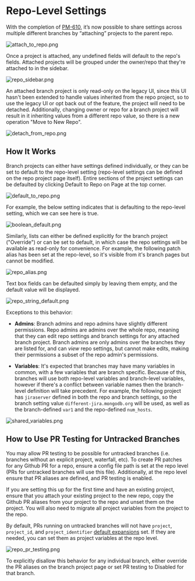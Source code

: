 # Repo-Level Settings 

With the completion of [PM-610](https://jira.mongodb.org/browse/PM-610), it’s now possible to share settings across multiple different branches by “attaching” projects to the parent repo.

![attach_to_repo.png](../images/attach_to_repo.png)

Once a project is attached, any undefined fields will default to the repo's fields. Attached projects will be grouped under the owner/repo that they're attached to in the sidebar.

![repo_sidebar.png](../images/repo_sidebar.png)

An attached branch project is only read-only on the legacy UI, since this UI hasn't been extended to handle values inherited from the repo project, so to use the legacy UI or opt back out of the feature, the project will need to be detached. Additionally, changing owner or repo for a branch project will result in it inheriting values from a different repo value, so there is a new operation "Move to New Repo".

![detach_from_repo.png](../images/detach_from_repo.png)


## How It Works
Branch projects can either have settings defined individually, or they can be set to default to the repo-level setting (repo-level settings can be defined on the repo project page itself). Entire sections of the project settings can be defaulted by clicking Default to Repo on Page at the top corner. 

![default_to_repo.png](../images/default_to_repo.png)

For example, the below setting indicates that is defaulting to the repo-level setting, which we can see here is true.

![boolean_default.png](../images/boolean_default.png)

Similarly, lists can either be defined explicitly for the branch project ("Override") or can be set to default, in which case the repo settings will be available as read-only for convenience. For example, the following patch alias has been set at the repo-level, so it's visible from it's branch pages but cannot be modified.

![repo_alias.png](../images/repo_alias.png)

Text box fields can be defaulted simply by leaving them empty, and the default value will be displayed.

![repo_string_default.png](../images/repo_string_default.png)

Exceptions to this behavior: 

- **Admins**: Branch admins and repo admins have slightly different permissions. Repo admins are admins over the whole repo, meaning that they can edit repo settings and branch settings for any attached branch project. Branch admins are only admins over the branches they are listed for, and can _view_ repo settings, but cannot make edits, making their permissions a subset of the repo admin's permissions.

- **Variables**: It's expected that branches may have many variables in common, with a few variables that are branch specific. Because of this, branches will use both repo-level variables and branch-level variables, however if there's a conflict between variable names then the branch-level definition will take precedent. For example, the following project has ``jiraserver`` defined in both the repo and branch settings, so the branch setting value ``different-jira.mongodb.org`` will be used, as well as the branch-defined ``var1`` and the repo-defined ``num_hosts``. 

![shared_variables.png](../images/shared_variables.png)

## How to Use PR Testing for Untracked Branches

You may allow PR testing to be possible for untracked branches (i.e. branches without an explicit project, waterfall, etc). To create PR patches for any Github PR for a repo, ensure
a config file path is set at the repo level (PRs for untracked branches will use this file). Additionally, at the repo level ensure that PR aliases are defined, and PR testing is enabled.

If you are setting this up for the first time and have an existing project, ensure that you attach your existing project to the new repo, copy the Github PR aliases from your project to the repo
and unset them on the project. You will also need to migrate all project variables from the project to the repo.

By default, PRs running on untracked branches will not have `project`, `project_id`, and `project_identifier` [default expansions](./Project-Configuration-Files#default-expansions) set. If they are needed,
you can set them as project variables at the repo level.

![repo_pr_testing.png](../images/repo_pr_testing.png)

To explicitly disallow this behavior for any individual branch, either override the PR aliases on the branch project page or set PR testing to Disabled for that branch.

